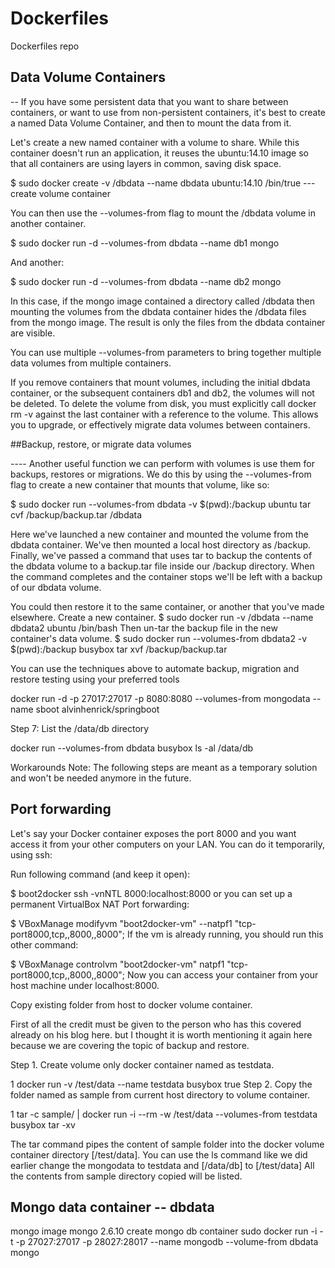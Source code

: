 # Dockerfiles
Dockerfiles repo

## Data Volume Containers

-- If you have some persistent data that you want to share between containers, or want to use from non-persistent containers, it's best to create a named Data Volume Container, and then to mount the data from it.

Let's create a new named container with a volume to share. While this container doesn't run an application, it reuses the ubuntu:14.10 image so that all containers are using layers in common, saving disk space.

$ sudo docker create -v /dbdata --name dbdata ubuntu:14.10 /bin/true --- create volume container

You can then use the --volumes-from flag to mount the /dbdata volume in another container.

$ sudo docker run -d --volumes-from dbdata --name db1 mongo

And another:

$ sudo docker run -d --volumes-from dbdata --name db2 mongo

In this case, if the mongo image contained a directory called /dbdata then mounting the volumes from the dbdata container hides the /dbdata files from the mongo image. The result is only the files from the dbdata container are visible.

You can use multiple --volumes-from parameters to bring together multiple data volumes from multiple containers.

If you remove containers that mount volumes, including the initial dbdata container, or the subsequent containers db1 and db2, the volumes will not be deleted. To delete the volume from disk, you must explicitly call docker rm -v against the last container with a reference to the volume. This allows you to upgrade, or effectively migrate data volumes between containers.

##Backup, restore, or migrate data volumes

---- Another useful function we can perform with volumes is use them for backups, restores or migrations. We do this by using the --volumes-from flag to create a new container that mounts that volume, like so:

$ sudo docker run --volumes-from dbdata -v $(pwd):/backup ubuntu tar cvf /backup/backup.tar /dbdata

Here we've launched a new container and mounted the volume from the dbdata container. We've then mounted a local host directory as /backup. Finally, we've passed a command that uses tar to backup the contents of the dbdata volume to a backup.tar file inside our /backup directory. When the command completes and the container stops we'll be left with a backup of our dbdata volume.

You could then restore it to the same container, or another that you've made elsewhere. Create a new container.
$ sudo docker run -v /dbdata --name dbdata2 ubuntu /bin/bash
Then un-tar the backup file in the new container's data volume.
$ sudo docker run --volumes-from dbdata2 -v $(pwd):/backup busybox tar xvf /backup/backup.tar

You can use the techniques above to automate backup, migration and restore testing using your preferred tools


docker run -d -p 27017:27017 -p 8080:8080 --volumes-from mongodata --name sboot alvinhenrick/springboot

Step 7: List the /data/db directory

docker run --volumes-from dbdata busybox ls -al /data/db



Workarounds
Note: The following steps are meant as a temporary solution and won't be needed anymore in the future.

## Port forwarding

Let's say your Docker container exposes the port 8000 and you want access it from your other computers on your LAN. You can do it temporarily, using ssh:

Run following command (and keep it open):

$ boot2docker ssh -vnNTL 8000:localhost:8000
or you can set up a permanent VirtualBox NAT Port forwarding:

$ VBoxManage modifyvm "boot2docker-vm" --natpf1 "tcp-port8000,tcp,,8000,,8000";
If the vm is already running, you should run this other command:

$ VBoxManage controlvm "boot2docker-vm" natpf1 "tcp-port8000,tcp,,8000,,8000";
Now you can access your container from your host machine under localhost:8000.

Copy existing folder from host to docker volume container.

First of all the credit must be given to the person who has this covered already on his blog here. but I thought it is worth mentioning it again here because we are covering the topic of backup and restore.

Step 1. Create volume only docker container named as testdata.


1 docker run -v /test/data --name testdata busybox true
Step 2. Copy the folder named as sample from current host directory to volume container.

1 tar -c sample/ | docker run -i --rm -w /test/data --volumes-from testdata busybox tar -xv
 
 The tar command  pipes the content of sample folder into the docker volume container directory [/test/data].
You can use the ls command like we did earlier change the mongodata to testdata and [/data/db] to [/test/data]
All the contents from sample directory copied will be listed.


## Mongo data container -- dbdata
mongo image mongo 2.6.10
create mongo db container
sudo docker run -i -t -p 27027:27017 -p 28027:28017 --name mongodb  --volume-from dbdata mongo
